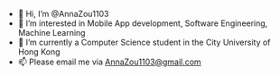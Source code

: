 - 👋 Hi, I’m @AnnaZou1103
- 👀 I’m interested in Mobile App development, Software Engineering, Machine Learning
- 🌱 I’m currently a Computer Science student in the City University of Hong Kong
- 📫 Please email me via AnnaZou1103@gmail.com

<!---
AnnaZou1103/AnnaZou1103 is a ✨ special ✨ repository because its `README.md` (this file) appears on your GitHub profile.
You can click the Preview link to take a look at your changes.
--->
